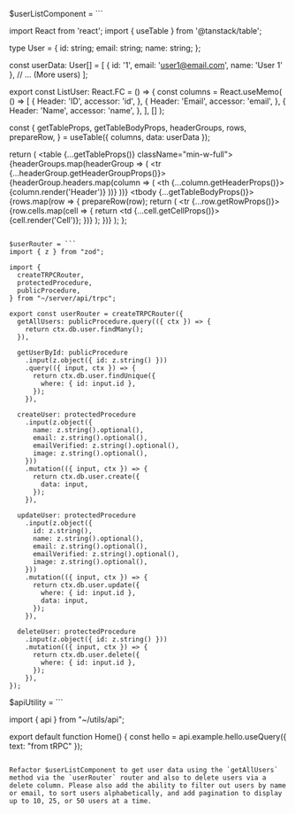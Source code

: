 $userListComponent = ```

import React from 'react';
import { useTable } from '@tanstack/table';

type User = {
  id: string;
  email: string;
  name: string;
};

const userData: User[] = [
  { id: '1', email: 'user1@email.com', name: 'User 1' },
  // ... (More users)
];

export const ListUser: React.FC = () => {
  const columns = React.useMemo(
    () => [
      {
        Header: 'ID',
        accessor: 'id',
      },
      {
        Header: 'Email',
        accessor: 'email',
      },
      {
        Header: 'Name',
        accessor: 'name',
      },
    ],
    []
  );

  const {
    getTableProps,
    getTableBodyProps,
    headerGroups,
    rows,
    prepareRow,
  } = useTable({ columns, data: userData });

  return (
    <table {...getTableProps()} className="min-w-full">
      <thead>
        {headerGroups.map(headerGroup => (
          <tr {...headerGroup.getHeaderGroupProps()}>
            {headerGroup.headers.map(column => (
              <th {...column.getHeaderProps()}>{column.render('Header')}</th>
            ))}
          </tr>
        ))}
      </thead>
      <tbody {...getTableBodyProps()}>
        {rows.map(row => {
          prepareRow(row);
          return (
            <tr {...row.getRowProps()}>
              {row.cells.map(cell => {
                return <td {...cell.getCellProps()}>{cell.render('Cell')}</td>;
              })}
            </tr>
          );
        })}
      </tbody>
    </table>
  );
};

```

$userRouter = ```
import { z } from "zod";

import {
  createTRPCRouter,
  protectedProcedure,
  publicProcedure,
} from "~/server/api/trpc";

export const userRouter = createTRPCRouter({
  getAllUsers: publicProcedure.query(({ ctx }) => {
    return ctx.db.user.findMany();
  }),

  getUserById: publicProcedure
    .input(z.object({ id: z.string() }))
    .query(({ input, ctx }) => {
      return ctx.db.user.findUnique({
        where: { id: input.id },
      });
    }),

  createUser: protectedProcedure
    .input(z.object({
      name: z.string().optional(),
      email: z.string().optional(),
      emailVerified: z.string().optional(),
      image: z.string().optional(),
    }))
    .mutation(({ input, ctx }) => {
      return ctx.db.user.create({
        data: input,
      });
    }),

  updateUser: protectedProcedure
    .input(z.object({
      id: z.string(),
      name: z.string().optional(),
      email: z.string().optional(),
      emailVerified: z.string().optional(),
      image: z.string().optional(),
    }))
    .mutation(({ input, ctx }) => {
      return ctx.db.user.update({
        where: { id: input.id },
        data: input,
      });
    }),

  deleteUser: protectedProcedure
    .input(z.object({ id: z.string() }))
    .mutation(({ input, ctx }) => {
      return ctx.db.user.delete({
        where: { id: input.id },
      });
    }),
});

```

$apiUtility = ```

import { api } from "~/utils/api";

export default function Home() {
  const hello = api.example.hello.useQuery({ text: "from tRPC" });

```

Refactor $userListComponent to get user data using the `getAllUsers` method via the `userRouter` router and also to delete users via a delete column. Please also add the ability to filter out users by name or email, to sort users alphabetically, and add pagination to display up to 10, 25, or 50 users at a time.
